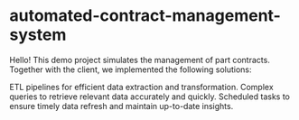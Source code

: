 # automated-contract-management-system
Hello! This demo project simulates the management of part contracts. Together with the client, we implemented the following solutions:

ETL pipelines for efficient data extraction and transformation.
Complex queries to retrieve relevant data accurately and quickly.
Scheduled tasks to ensure timely data refresh and maintain up-to-date insights.